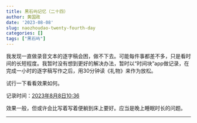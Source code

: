 ```yaml
---
title: 黑石屿记忆（二十四）
author: 黄国政
date: '2023-08-08'
slug: naozhoudao-twenty-fourth-day
categories: []
tags: ["黑石屿"]
---
```


<!--more-->

我发现一直做录音文本的逐字稿会困，做不下去。可能每件事都差不多，只是看时间的长短程度。我暂时没有想到更好的解决办法，暂时以“时间块”app做记录，在完成一小时的逐字稿写作之后，用30分钟读《礼物》来作为放松。

试行一下看看效果如何。

记录时间：<u>2023年8月8日10:36</u>

效果一般，但或许会比写着写着便躺到床上要好。应当是晚上睡眠时长的问题。

---

